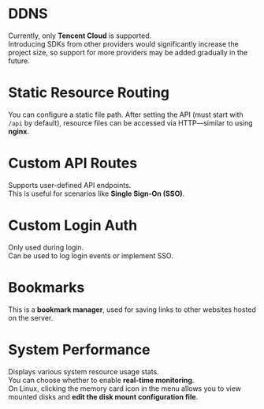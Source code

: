 


# DDNS
Currently, only **Tencent Cloud** is supported.  
Introducing SDKs from other providers would significantly increase the project size, so support for more providers may be added gradually in the future.

# Static Resource Routing
You can configure a static file path. After setting the API (must start with `/api` by default), resource files can be accessed via HTTP—similar to using **nginx**.

# Custom API Routes
Supports user-defined API endpoints.  
This is useful for scenarios like **Single Sign-On (SSO)**.

# Custom Login Auth
Only used during login.  
Can be used to log login events or implement SSO.

# Bookmarks
This is a **bookmark manager**, used for saving links to other websites hosted on the server.

# System Performance
Displays various system resource usage stats.  
You can choose whether to enable **real-time monitoring**.  
On Linux, clicking the memory card icon in the menu allows you to view mounted disks and **edit the disk mount configuration file**.
